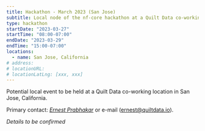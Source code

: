 ```yaml
---
title: Hackathon - March 2023 (San Jose)
subtitle: Local node of the nf-core hackathon at a Quilt Data co-working location.
type: hackathon
startDate: "2023-03-27"
startTime: "08:00-07:00"
endDate: "2023-03-29"
endTime: "15:00-07:00"
locations:
  - name: San Jose, California
# address:
# locationURL:
# locationLatLng: [xxx, xxx]
---
```


Potential local event to be held at a Quilt Data co-working location in San Jose, California.

Primary contact: [<i class="fab fa-slack">Ernest Prabhakar</i>](https://nfcore.slack.com/team/U045P86C8LS) or e-mail ([ernest@quiltdata.io](mailto:ernest@quiltdata.io)).

_Details to be confirmed_
